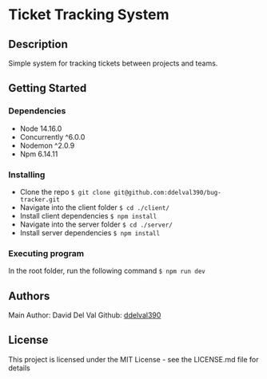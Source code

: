# Ticket Tracking System 

## Description

Simple system for tracking tickets between projects and teams.

## Getting Started

### Dependencies

* Node 14.16.0
* Concurrently ^6.0.0
* Nodemon ^2.0.9
* Npm 6.14.11

### Installing

* Clone the repo ```$ git clone git@github.com:ddelval390/bug-tracker.git ```
* Navigate into the client folder ```$ cd ./client/  ```
* Install client dependencies ```$ npm install ```
* Navigate into the server folder ```$ cd ./server/ ```
* Install server dependencies ```$ npm install ```

### Executing program

In the root folder, run the following command ```$ npm run dev ```

## Authors

Main Author: David Del Val 
Github: [ddelval390](https://github.com/ddelval390)

## License

This project is licensed under the MIT License - see the LICENSE.md file for details
